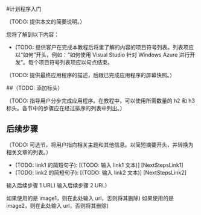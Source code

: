 <properties linkid="get-started-with-scheduler" urlDisplayName="计划程序入门" pageTitle="计划程序入门 | Windows Azure" metaKeywords="计划程序" description="TBD" umbracoNaviHide="0" disqusComments="1" writer="krisragh" editor="mattshel" manager="carolz" title="计划程序入门" />
<tags ms.service=""
    ms.date="12/23/2014"
    wacn.date="04/11/2015"
    />


#计划程序入门

（TODO: 提供本文的简要说明。）

您将了解到以下内容：

* (TODO: 提供客户在完成本教程后将里了解的内容的项目符号列表。列表项应以“如何”开头，例如：“如何使用 Visual Studio 针对 Windows Azure 进行开发”。每个项目符号列表项应以句点结束。

（TODO: 提供最终应用程序的描述，后跟已完成应用程序的屏幕快照。）

##（TODO: 添加标头）

（TODO: 指导用户分步完成应用程序。在教程中，可以使用所需数量的 h2 和 h3 标头。各节中的步骤应在经过排序的列表中列出。）

## 后续步骤

（TODO: 可选节，将用户指向相关主题和其他信息。以简短摘要开头，并转换为相关文章的列表。）

* (TODO: link1 的简短句子): [(TODO: 输入 link1 文本)] [NextStepsLink1]
* (TODO: link2 的简短句子): [(TODO: 输入 link2 文本)] [NextStepsLink2]

输入后续步骤 1 URL)
输入后续步骤 2 URL)

如果使用的是 image1，则在此处输入 url，否则将其删除)
如果使用的是 image2，则在此处输入 url，否则将其删除)

